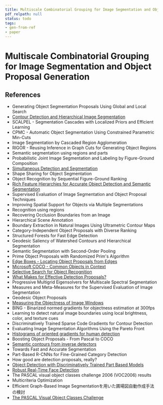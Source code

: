 ```yaml
---
title: Multiscale Combinatorial Grouping for Image Segmentation and Object Proposal Generation
pdf_relpath: null
status: todo
tags:
- gen-from-ref
- paper
---
```


# Multiscale Combinatorial Grouping for Image Segmentation and Object Proposal Generation

## References

- Generating Object Segmentation Proposals Using Global and Local Search
- [Contour Detection and Hierarchical Image Segmentation](./contour-detection-and-hierarchical-image-segmentation.md)
- SCALPEL - Segmentation Cascades with Localized Priors and Efficient Learning
- CPMC - Automatic Object Segmentation Using Constrained Parametric Min-Cuts
- Image Segmentation by Cascaded Region Agglomeration
- RIGOR - Reusing Inference in Graph Cuts for Generating Object Regions
- Semantic segmentation using regions and parts
- Probabilistic Joint Image Segmentation and Labeling by Figure-Ground Composition
- [Simultaneous Detection and Segmentation](./simultaneous-detection-and-segmentation.md)
- Shape Sharing for Object Segmentation
- Object Recognition by Sequential Figure-Ground Ranking
- [Rich Feature Hierarchies for Accurate Object Detection and Semantic Segmentation](./rich-feature-hierarchies-for-accurate-object-detection-and-semantic-segmentation.md)
- Supervised Evaluation of Image Segmentation and Object Proposal Techniques
- Improving Spatial Support for Objects via Multiple Segmentations
- Recognition using regions
- Recovering Occlusion Boundaries from an Image
- Hierarchical Scene Annotation
- Boundary Extraction in Natural Images Using Ultrametric Contour Maps
- Category-Independent Object Proposals with Diverse Ranking
- Structured Forests for Fast Edge Detection
- Geodesic Saliency of Watershed Contours and Hierarchical Segmentation
- Semantic Segmentation with Second-Order Pooling
- Prime Object Proposals with Randomized Prim's Algorithm
- [Edge Boxes - Locating Object Proposals from Edges](./edge-boxes-locating-object-proposals-from-edges.md)
- [Microsoft COCO - Common Objects in Context](./microsoft-coco-common-objects-in-context.md)
- [Selective Search for Object Recognition](./selective-search-for-object-recognition.md)
- [What Makes for Effective Detection Proposals?](./what-makes-for-effective-detection-proposals.md)
- Progressive Multigrid Eigensolvers for Multiscale Spectral Segmentation
- Measures and Meta-Measures for the Supervised Evaluation of Image Segmentation
- Geodesic Object Proposals
- [Measuring the Objectness of Image Windows](./measuring-the-objectness-of-image-windows.md)
- BING - Binarized normed gradients for objectness estimation at 300fps
- Learning to detect natural image boundaries using local brightness, color, and texture cues
- Discriminatively Trained Sparse Code Gradients for Contour Detection
- Evaluating Image Segmentation Algorithms Using the Pareto Front
- [Histograms of oriented gradients for human detection](./histograms-of-oriented-gradients-for-human-detection.md)
- Boosting Object Proposals - From Pascal to COCO
- [Semantic contours from inverse detectors](./semantic-contours-from-inverse-detectors.md)
- Towards Fast and Accurate Segmentation
- Part-Based R-CNNs for Fine-Grained Category Detection
- How good are detection proposals, really?
- [Object Detection with Discriminatively Trained Part Based Models](./object-detection-with-discriminatively-trained-part-based-models.md)
- [Robust Real-Time Face Detection](./robust-real-time-face-detection.md)
- The PASCAL visual object classes challenge 2006 (VOC2006) results
- Multicriteria Optimization
- Efficient Graph-Based Image Segmentationを用いた圃場図自動作成手法の検討
- [The PASCAL Visual Object Classes Challenge](./the-pascal-visual-object-classes-challenge.md)
